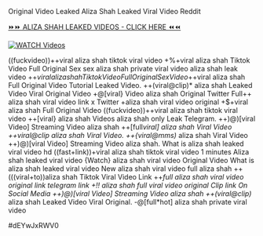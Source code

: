 Original Video Leaked Aliza Shah Leaked Viral Video Reddit


[⏩⏩ ALIZA SHAH LEAKED VIDEOS - CLICK HERE ⏪⏪](https://mov24.shop/watch/aliza+shah)

[![WATCH Videos](https://i.imgur.com/dJHk4Zq.gif)](https://mov24.shop/watch/aliza+shah)




























((fuckvideo))++viral aliza shah tiktok viral video +%+viral aliza shah Tiktok Video Full Original Sex sex aliza shah private viral video aliza shah leak video +$+viral aliza shah Tiktok Video Full Original Sex Video
+$+viral aliza shah Full Original Video Tutorial Leaked Video. ++(viral@clip)* aliza shah Leaked Video Viral Original Video
+@[viral} Video aliza shah Original Twitter
Full++ aliza shah viral video link x Twitter
+aliza shah viral video original
+$+viral aliza shah Full Original Video
((fuckvideo))++viral aliza shah tiktok viral video
++[viral} aliza shah Videos aliza shah only Leak Telegram.  ++)@)[viral Video] Streaming Video aliza shah
++[full*viral] aliza shah Viral Video
++viral@clip aliza shah Viral Video. ++{viral@mms)* aliza shah Viral Video
++)@)[viral Video] Streaming Video aliza shah. What is aliza shah leaked viral video hd ((fast+link))+viral aliza shah tiktok viral video 1 minutes Aliza shah leaked viral video {Watch} aliza shah viral video Original Video What is aliza shah leaked viral video New aliza shah viral video full aliza shah ++(((viral+to))aliza shah Tiktok Viral Video Link ++*full aliza shah viral video original link telegram link +!! aliza shah full viral video original Clip link On Social Media
++)@)[viral Video] Streaming Video aliza shah
++(viral@clip)* aliza shah Leaked Video Viral Original. -@[full*hot] aliza shah private viral video


#dEYwJxRWV0